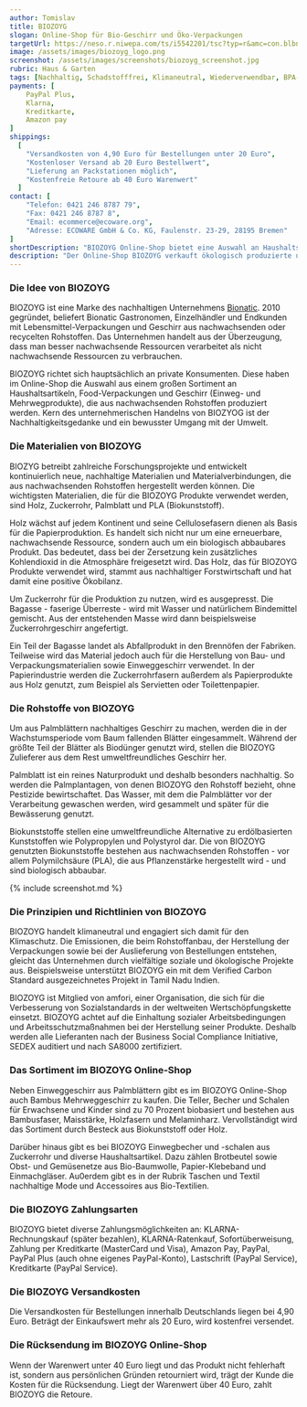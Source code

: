 ```yaml
---
author: Tomislav
title: BIOZOYG
slogan: Online-Shop für Bio-Geschirr und Öko-Verpackungen
targetUrl: https://neso.r.niwepa.com/ts/i5542201/tsc?typ=r&amc=con.blbn.490871.505057.CRTTWSyKaKb
image: /assets/images/biozoyg_logo.png
screenshot: /assets/images/screenshots/biozoyg_screenshot.jpg
rubric: Haus & Garten
tags: [Nachhaltig, Schadstofffrei, Klimaneutral, Wiederverwendbar, BPA-Frei]
payments: [
    PayPal Plus,
    Klarna,
    Kreditkarte,
    Amazon pay
]
shippings:
  [
    "Versandkosten von 4,90 Euro für Bestellungen unter 20 Euro",
    "Kostenloser Versand ab 20 Euro Bestellwert",
    "Lieferung an Packstationen möglich",
    "Kostenfreie Retoure ab 40 Euro Warenwert"
  ]
contact: [
    "Telefon: 0421 246 8787 79", 
    "Fax: 0421 246 8787 8",
    "Email: ecommerce@ecoware.org",
    "Adresse: ECOWARE GmbH & Co. KG, Faulenstr. 23-29, 28195 Bremen"
]
shortDescription: "BIOZOYG Online-Shop bietet eine Auswahl an Haushaltsartikeln, Food-Verpackungen und Geschirr (Einweg- und Mehrwegprodukte) aus nachwachsenden Rohstoffen."
description: "Der Online-Shop BIOZOYG verkauft ökologisch produzierte und BIO-zertifizierte Artikel für den Privathaushalt, insbesondere Einweg- und Mehrweggeschirr aus Palmblättern und Zuckerrohr."
---
```


### Die Idee von BIOZOYG

BIOZOYG ist eine Marke des nachhaltigen Unternehmens [Bionatic](https://www.biozoyg.shop/ueber-biozoyg/). 2010 gegründet, beliefert Bionatic Gastronomen, Einzelhändler und Endkunden mit Lebensmittel-Verpackungen und Geschirr aus nachwachsenden oder recycelten Rohstoffen. Das Unternehmen handelt aus der Überzeugung, dass man besser nachwachsende Ressourcen verarbeitet als nicht nachwachsende Ressourcen zu verbrauchen.

BIOZOYG richtet sich hauptsächlich an private Konsumenten. Diese haben im Online-Shop die Auswahl aus einem großen Sortiment an Haushaltsartikeln, Food-Verpackungen und Geschirr (Einweg- und Mehrwegprodukte), die aus nachwachsenden Rohstoffen produziert werden. Kern des unternehmerischen Handelns von BIOZYOG ist der Nachhaltigkeitsgedanke und ein bewusster Umgang mit der Umwelt.

### Die Materialien von BIOZOYG 

BIOZYG betreibt zahlreiche Forschungsprojekte und entwickelt kontinuierlich neue, nachhaltige Materialien und Materialverbindungen, die aus nachwachsenden Rohstoffen hergestellt werden können. Die wichtigsten Materialien, die für die BIOZOYG Produkte verwendet werden, sind Holz, Zuckerrohr, Palmblatt und PLA (Biokunststoff).

Holz wächst auf jedem Kontinent und seine Cellulosefasern dienen als Basis für die Papierproduktion. Es handelt sich nicht nur um eine erneuerbare, nachwachsende Ressource, sondern auch um ein biologisch abbaubares Produkt. Das bedeutet, dass bei der Zersetzung kein zusätzliches Kohlendioxid in die Atmosphäre freigesetzt wird. Das Holz, das für BIOZOYG Produkte verwendet wird, stammt aus nachhaltiger Forstwirtschaft und hat damit eine positive Ökobilanz.

Um Zuckerrohr für die Produktion zu nutzen, wird es ausgepresst. Die Bagasse - faserige Überreste - wird mit Wasser und natürlichem Bindemittel gemischt. Aus der entstehenden Masse wird dann beispielsweise Zuckerrohrgeschirr angefertigt.

Ein Teil der Bagasse landet als Abfallprodukt in den Brennöfen der Fabriken. Teilweise wird das Material jedoch auch für die Herstellung von Bau- und Verpackungsmaterialien sowie Einweggeschirr verwendet. In der Papierindustrie werden die Zuckerrohrfasern außerdem als Papierprodukte aus Holz genutzt, zum Beispiel als Servietten oder Toilettenpapier.

### Die Rohstoffe von BIOZOYG

Um aus Palmblättern nachhaltiges Geschirr zu machen, werden die in der Wachstumsperiode vom Baum fallenden Blätter eingesammelt. Während der größte Teil der Blätter als Biodünger genutzt wird, stellen die BIOZOYG Zulieferer aus dem Rest umweltfreundliches Geschirr her.

Palmblatt ist ein reines Naturprodukt und deshalb besonders nachhaltig. So werden die Palmplantagen, von denen BIOZOYG den Rohstoff bezieht, ohne Pestizide bewirtschaftet. Das Wasser, mit dem die Palmblätter vor der Verarbeitung gewaschen werden, wird gesammelt und später für die Bewässerung genutzt. 

Biokunststoffe stellen eine umweltfreundliche Alternative zu erdölbasierten Kunststoffen wie Polypropylen und Polystyrol dar. Die von BIOZOYG genutzten Biokunststoffe bestehen aus nachwachsenden Rohstoffen - vor allem Polymilchsäure (PLA), die aus Pflanzenstärke hergestellt wird - und sind biologisch abbaubar.

{% include screenshot.md %}

### Die Prinzipien und Richtlinien von BIOZOYG 

BIOZOYG handelt klimaneutral und engagiert sich damit für den Klimaschutz. Die Emissionen, die beim Rohstoffanbau, der Herstellung der Verpackungen sowie bei der Auslieferung von Bestellungen entstehen, gleicht das Unternehmen durch vielfältige soziale und ökologische Projekte aus. Beispielsweise unterstützt BIOZOYG ein mit dem Verified Carbon Standard ausgezeichnetes Projekt in Tamil Nadu Indien.

BIOZOYG ist Mitglied von amfori, einer Organisation, die sich für die Verbesserung von Sozialstandards in der weltweiten Wertschöpfungskette einsetzt. BIOZOYG achtet auf die Einhaltung sozialer Arbeitsbedingungen und Arbeitsschutzmaßnahmen bei der Herstellung seiner Produkte. Deshalb werden alle Lieferanten nach der Business Social Compliance Initiative, SEDEX auditiert und nach SA8000 zertifiziert. 

### Das Sortiment im BIOZOYG Online-Shop

Neben Einweggeschirr aus Palmblättern gibt es im BIOZOYG Online-Shop auch Bambus Mehrweggeschirr zu kaufen. Die Teller, Becher und Schalen für Erwachsene und Kinder sind zu 70 Prozent biobasiert und bestehen aus Bambusfaser, Maisstärke, Holzfasern und Melaminharz. Vervollständigt wird das Sortiment durch Besteck aus Biokunststoff oder Holz.

Darüber hinaus gibt es bei BIOZOYG Einwegbecher und -schalen aus Zuckerrohr und diverse Haushaltsartikel. Dazu zählen Brotbeutel sowie Obst- und Gemüsenetze aus Bio-Baumwolle, Papier-Klebeband und Einmachgläser. Au0erdem gibt es in der Rubrik Taschen und Textil nachhaltige Mode und Accessoires aus Bio-Textilien.

### Die BIOZOYG Zahlungsarten

BIOZOYG bietet diverse Zahlungsmöglichkeiten an: KLARNA-Rechnungskauf (später bezahlen), KLARNA-Ratenkauf, Sofortüberweisung, Zahlung per Kreditkarte (MasterCard und Visa), Amazon Pay, PayPal, PayPal Plus (auch ohne eigenes PayPal-Konto), Lastschrift (PayPal Service), Kreditkarte (PayPal Service).

### Die BIOZOYG Versandkosten

Die Versandkosten für Bestellungen innerhalb Deutschlands liegen bei 4,90 Euro. Beträgt der Einkaufswert mehr als 20 Euro, wird kostenfrei versendet.

### Die Rücksendung im BIOZOYG Online-Shop

Wenn der Warenwert unter 40 Euro liegt und das Produkt nicht fehlerhaft ist, sondern aus persönlichen Gründen retourniert wird, trägt der Kunde die Kosten für die Rücksendung. Liegt der Warenwert über 40 Euro, zahlt BIOZOYG die Retoure.